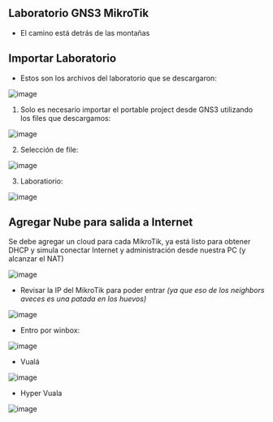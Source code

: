 
## Laboratorio GNS3 MikroTik

- El camino está detrás de las montañas



<!---
[your comment goes here
and here](http://www.mediafire.com/file/e3af22fqv3uwrmd/Laboratorio_1.zip/file

Password

kfwI99BWFKZnxkIpNU)http://www.mediafire.com/file/e3af22fqv3uwrmd/Laboratorio_1.zip/file

Password

kfwI99BWFKZnxkIpNU
-->

## Importar Laboratorio

- Estos son los archivos del laboratorio que se descargaron:

![image](https://github.com/Fz3r0/Fz3r0_-_MikroTik/assets/94720207/7abe1048-6042-44f0-8ccf-38fe69c55276)

1. Solo es necesario importar el portable project desde GNS3 utilizando los files que descargamos:

![image](https://github.com/Fz3r0/Fz3r0_-_MikroTik/assets/94720207/65817f54-3ee4-4a4e-bbdb-08fc096ee2ef)

2. Selección de file:

![image](https://github.com/Fz3r0/Fz3r0_-_MikroTik/assets/94720207/7c286bfd-4492-4c4c-8f49-213fa3348d17)

3. Laboratiorio:

![image](https://github.com/Fz3r0/Fz3r0_-_MikroTik/assets/94720207/234f5752-08ac-414a-80de-e6522b4497e7)

## Agregar Nube para salida a Internet

Se debe agregar un cloud para cada MikroTik, ya está listo para obtener DHCP y simula conectar Internet y administración desde nuestra PC (y alcanzar el NAT)

![image](https://github.com/Fz3r0/Fz3r0_-_MikroTik/assets/94720207/77ef6cc3-ff98-4de2-b5d7-e6d49784e339)

- Revisar la IP del MikroTik para poder entrar _(ya que eso de los neighbors aveces es una patada en los huevos)_

![image](https://github.com/Fz3r0/Fz3r0_-_MikroTik/assets/94720207/2180a7ae-eb7d-45c2-86ba-7eac3bd1d3a8)

- Entro por winbox:

![image](https://github.com/Fz3r0/Fz3r0_-_MikroTik/assets/94720207/594ea0ca-9c7e-45f7-847d-e2ecad6894a5)

- Vualá

![image](https://github.com/Fz3r0/Fz3r0_-_MikroTik/assets/94720207/d1a8eae7-8878-4095-850c-c3445e53324d)

- Hyper Vuala

![image](https://github.com/Fz3r0/Fz3r0_-_MikroTik/assets/94720207/c73e3d30-ad41-4a82-847f-5e045698714f)








